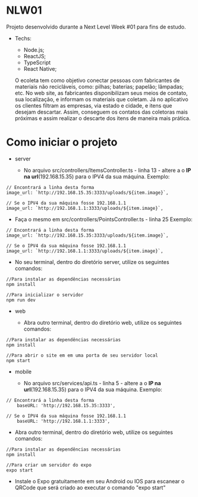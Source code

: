 # NLW01
  Projeto desenvolvido durante a Next Level Week #01 para fins de estudo.
  
  
* Techs:
  - Node.js;
  - ReactJS;
  - TypeScript
  - React Native;
  
  O ecoleta tem como objetivo conectar pessoas com fabricantes de materiais não recicláveis, como: pilhas; baterias; papelão; lâmpadas;
etc. 
  No web site, as fabricantes disponibilizam seus meios de contato, sua localização, e informam os materiais que coletam. Já no aplicativo
os clientes filtram as empresas, via estado e cidade, e itens que desejam descartar. Assim, conseguem os contatos das coletoras mais próximas e assim realizar o descarte dos itens de maneira mais prática.

# Como iniciar o projeto

* server

  - No arquivo src/controllers/ItemsController.ts - linha 13 - altere a o **IP na url**(192.168.15.35) para o IPV4 da sua máquina.
Exemplo:

```
// Encontrará a linha desta forma
image_url: `http://192.168.15.35:3333/uploads/${item.image}`,

// Se o IPV4 da sua máquina fosse 192.168.1.1
image_url: `http://192.168.1.1:3333/uploads/${item.image}`,
```

  - Faça o mesmo em src/controllers/PointsController.ts - linha 25
Exemplo:
 
```
// Encontrará a linha desta forma
image_url: `http://192.168.15.35:3333/uploads/${item.image}`,

// Se o IPV4 da sua máquina fosse 192.168.1.1
image_url: `http://192.168.1.1:3333/uploads/${item.image}`,
```

  - No seu terminal, dentro do diretório server, utilize os seguintes comandos:
 
```
//Para instalar as dependências necessárias
npm install
 
//Para inicializar o servidor
npm run dev
```
 
* web

  - Abra outro terminal, dentro do diretório web, utilize os seguintes comandos:
 
```
//Para instalar as dependências necessárias
npm install

//Para abrir o site em em uma porta de seu servidor local
npm start
```

* mobile

  - No arquivo src/services/api.ts - linha 5 - altere a o **IP na url**(192.168.15.35) para o IPV4 da sua máquina.
Exemplo:

```
// Encontrará a linha desta forma
    baseURL: 'http://192.168.15.35:3333',

// Se o IPV4 da sua máquina fosse 192.168.1.1
    baseURL: 'http://192.168.1.1:3333',
```

  - Abra outro terminal, dentro do diretório web, utilize os seguintes comandos:
 
```
//Para instalar as dependências necessárias
npm install

//Para criar um servidor do expo
expo start
```
  - Instale o Expo gratuitamente em seu Android ou IOS para escanear o QRCode que será criado ao executar o comando "expo start"
 
 
